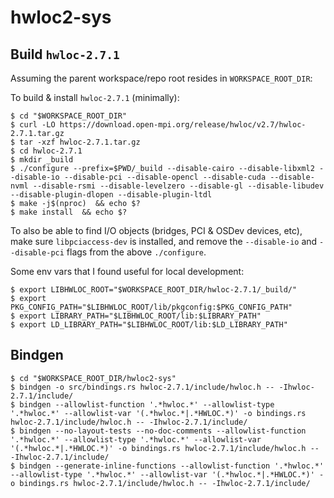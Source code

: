 # hwloc2-sys

## Build `hwloc-2.7.1`

Assuming the parent workspace/repo root resides in `WORKSPACE_ROOT_DIR`:

To build & install `hwloc-2.7.1` (minimally):

```console
$ cd "$WORKSPACE_ROOT_DIR"
$ curl -LO https://download.open-mpi.org/release/hwloc/v2.7/hwloc-2.7.1.tar.gz
$ tar -xzf hwloc-2.7.1.tar.gz
$ cd hwloc-2.7.1
$ mkdir _build
$ ./configure --prefix=$PWD/_build --disable-cairo --disable-libxml2 --disable-io --disable-pci --disable-opencl --disable-cuda --disable-nvml --disable-rsmi --disable-levelzero --disable-gl --disable-libudev --disable-plugin-dlopen --disable-plugin-ltdl
$ make -j$(nproc)  && echo $?
$ make install  && echo $?
```

To also be able to find I/O objects (bridges, PCI & OSDev devices, etc), make
sure `libpciaccess-dev` is installed, and remove the `--disable-io` and `--disable-pci`
flags from the above `./configure`.

Some env vars that I found useful for local development:

```console
$ export LIBHWLOC_ROOT="$WORKSPACE_ROOT_DIR/hwloc-2.7.1/_build/"
$ export PKG_CONFIG_PATH="$LIBHWLOC_ROOT/lib/pkgconfig:$PKG_CONFIG_PATH"
$ export LIBRARY_PATH="$LIBHWLOC_ROOT/lib:$LIBRARY_PATH"
$ export LD_LIBRARY_PATH="$LIBHWLOC_ROOT/lib:$LD_LIBRARY_PATH"
```

## Bindgen

```console
$ cd "$WORKSPACE_ROOT_DIR/hwloc2-sys"
$ bindgen -o src/bindings.rs hwloc-2.7.1/include/hwloc.h -- -Ihwloc-2.7.1/include/
$ bindgen --allowlist-function '.*hwloc.*' --allowlist-type '.*hwloc.*' --allowlist-var '(.*hwloc.*|.*HWLOC.*)' -o bindings.rs hwloc-2.7.1/include/hwloc.h -- -Ihwloc-2.7.1/include/
$ bindgen --no-layout-tests --no-doc-comments --allowlist-function '.*hwloc.*' --allowlist-type '.*hwloc.*' --allowlist-var '(.*hwloc.*|.*HWLOC.*)' -o bindings.rs hwloc-2.7.1/include/hwloc.h -- -Ihwloc-2.7.1/include/
$ bindgen --generate-inline-functions --allowlist-function '.*hwloc.*' --allowlist-type '.*hwloc.*' --allowlist-var '(.*hwloc.*|.*HWLOC.*)' -o bindings.rs hwloc-2.7.1/include/hwloc.h -- -Ihwloc-2.7.1/include/
```
